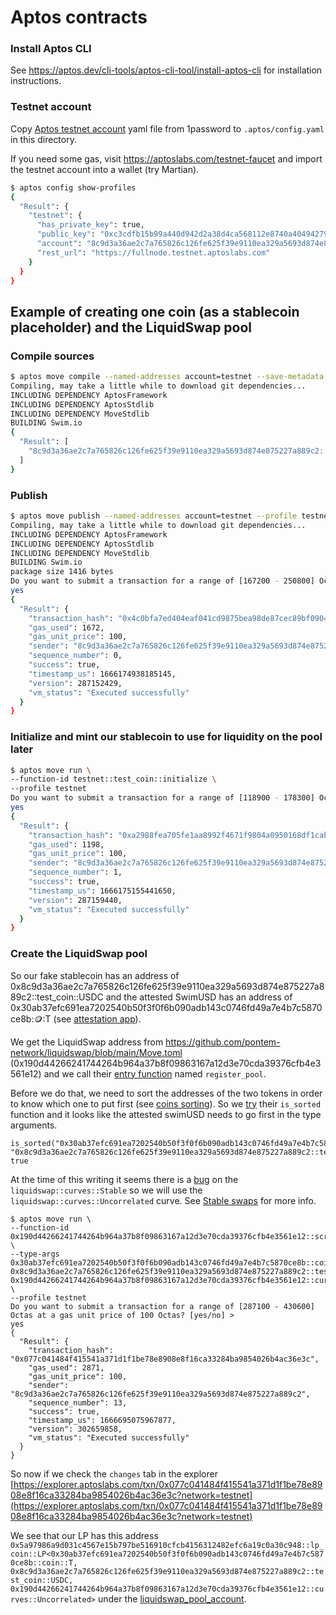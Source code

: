 # Aptos contracts

### Install Aptos CLI

See https://aptos.dev/cli-tools/aptos-cli-tool/install-aptos-cli for installation instructions.

### Testnet account

Copy [Aptos testnet account](https://start.1password.com/open/i?a=PO5QNP2LDRCKVKP56IIAMR35JY&v=ag3qmycy4q3yrrwl2p457xu6oy&i=3acejkblqkxxefzwmk6v7q3gva&h=terok.1password.com) yaml file from 1password to `.aptos/config.yaml` in this directory.

If you need some gas, visit https://aptoslabs.com/testnet-faucet and import the testnet account into a wallet (try Martian).

```bash
$ aptos config show-profiles
{
  "Result": {
    "testnet": {
      "has_private_key": true,
      "public_key": "0xc3cdfb15b99a440d942d2a38d4ca568112e8740a404942792c13515647f6f5cf",
      "account": "8c9d3a36ae2c7a765826c126fe625f39e9110ea329a5693d874e875227a889c2",
      "rest_url": "https://fullnode.testnet.aptoslabs.com"
    }
  }
}
```

## Example of creating one coin (as a stablecoin placeholder) and the LiquidSwap pool

### Compile sources

```bash
$ aptos move compile --named-addresses account=testnet --save-metadata
Compiling, may take a little while to download git dependencies...
INCLUDING DEPENDENCY AptosFramework
INCLUDING DEPENDENCY AptosStdlib
INCLUDING DEPENDENCY MoveStdlib
BUILDING Swim.io
{
  "Result": [
    "8c9d3a36ae2c7a765826c126fe625f39e9110ea329a5693d874e875227a889c2::test_coin"
  ]
}
```

### Publish

```bash
$ aptos move publish --named-addresses account=testnet --profile testnet
Compiling, may take a little while to download git dependencies...
INCLUDING DEPENDENCY AptosFramework
INCLUDING DEPENDENCY AptosStdlib
INCLUDING DEPENDENCY MoveStdlib
BUILDING Swim.io
package size 1416 bytes
Do you want to submit a transaction for a range of [167200 - 250800] Octas at a gas unit price of 100 Octas? [yes/no] >
yes
{
  "Result": {
    "transaction_hash": "0x4c0bfa7ed404eaf041cd9875bea98de87cec89bf09041dc2cbb7f2a5dcbeb890",
    "gas_used": 1672,
    "gas_unit_price": 100,
    "sender": "8c9d3a36ae2c7a765826c126fe625f39e9110ea329a5693d874e875227a889c2",
    "sequence_number": 0,
    "success": true,
    "timestamp_us": 1666174938185145,
    "version": 287152429,
    "vm_status": "Executed successfully"
  }
}
```

### Initialize and mint our stablecoin to use for liquidity on the pool later

```bash
$ aptos move run \
--function-id testnet::test_coin::initialize \
--profile testnet
Do you want to submit a transaction for a range of [118900 - 178300] Octas at a gas unit price of 100 Octas? [yes/no] >
yes
{
  "Result": {
    "transaction_hash": "0xa2988fea705fe1aa8992f4671f9804a0950168df1cab83bc77574d51149b667d",
    "gas_used": 1198,
    "gas_unit_price": 100,
    "sender": "8c9d3a36ae2c7a765826c126fe625f39e9110ea329a5693d874e875227a889c2",
    "sequence_number": 1,
    "success": true,
    "timestamp_us": 1666175155441650,
    "version": 287159440,
    "vm_status": "Executed successfully"
  }
}
```

### Create the LiquidSwap pool

So our fake stablecoin has an address of 0x8c9d3a36ae2c7a765826c126fe625f39e9110ea329a5693d874e875227a889c2::test_coin::USDC and the attested SwimUSD has an address of 0x30ab37efc691ea7202540b50f3f0f6b090adb143c0746fd49a7e4b7c5870ce8b::coin::T (see [attestation app](./../../apps/attestation/README.md)).

We get the LiquidSwap address from https://github.com/pontem-network/liquidswap/blob/main/Move.toml (0x190d44266241744264b964a37b8f09863167a12d3e70cda39376cfb4e3561e12) and we call their [entry function](https://docs.liquidswap.com/smart-contracts#scripts) named `register_pool`.

Before we do that, we need to sort the addresses of the two tokens in order to know which one to put first (see [coins sorting](https://docs.liquidswap.com/smart-contracts#coins-sorting)). So we [try](https://gist.github.com/borispovod/2809728c8959649d42c5cef15b4cedb7) their `is_sorted` function and it looks like the attested swimUSD needs to go first in the type arguments.

```
is_sorted("0x30ab37efc691ea7202540b50f3f0f6b090adb143c0746fd49a7e4b7c5870ce8b::coin::T", "0x8c9d3a36ae2c7a765826c126fe625f39e9110ea329a5693d874e875227a889c2::test_coin::USDC")
true
```

At the time of this writing it seems there is a [bug](https://github.com/pontem-network/liquidswap/pull/118) on the `liquidswap::curves::Stable` so we will use the `liquidswap::curves::Uncorrelated` curve. See [Stable swaps](https://docs.liquidswap.com/protocol-overview#stable-swaps) for more info.

```
$ aptos move run \
--function-id 0x190d44266241744264b964a37b8f09863167a12d3e70cda39376cfb4e3561e12::scripts_v2::register_pool \
--type-args 0x30ab37efc691ea7202540b50f3f0f6b090adb143c0746fd49a7e4b7c5870ce8b::coin::T 0x8c9d3a36ae2c7a765826c126fe625f39e9110ea329a5693d874e875227a889c2::test_coin::USDC 0x190d44266241744264b964a37b8f09863167a12d3e70cda39376cfb4e3561e12::curves::Uncorrelated \
--profile testnet
Do you want to submit a transaction for a range of [287100 - 430600] Octas at a gas unit price of 100 Octas? [yes/no] >
yes
{
  "Result": {
    "transaction_hash": "0x077c041484f415541a371d1f1be78e8908e8f16ca33284ba9854026b4ac36e3c",
    "gas_used": 2871,
    "gas_unit_price": 100,
    "sender": "8c9d3a36ae2c7a765826c126fe625f39e9110ea329a5693d874e875227a889c2",
    "sequence_number": 13,
    "success": true,
    "timestamp_us": 1666695075967877,
    "version": 302659858,
    "vm_status": "Executed successfully"
  }
}
```

So now if we check the `changes` tab in the explorer [https://explorer.aptoslabs.com/txn/0x077c041484f415541a371d1f1be78e8908e8f16ca33284ba9854026b4ac36e3c?network=testnet](https://explorer.aptoslabs.com/txn/0x077c041484f415541a371d1f1be78e8908e8f16ca33284ba9854026b4ac36e3c?network=testnet)

We see that our LP has this address `0x5a97986a9d031c4567e15b797be516910cfcb4156312482efc6a19c0a30c948::lp_coin::LP<0x30ab37efc691ea7202540b50f3f0f6b090adb143c0746fd49a7e4b7c5870ce8b::coin::T, 0x8c9d3a36ae2c7a765826c126fe625f39e9110ea329a5693d874e875227a889c2::test_coin::USDC, 0x190d44266241744264b964a37b8f09863167a12d3e70cda39376cfb4e3561e12::curves::Uncorrelated>`
under the [liquidswap_pool_account](https://github.com/pontem-network/liquidswap/blob/5fc2625652c15369d0ffc52f9024c180d6e72fea/Move.toml#L15).
